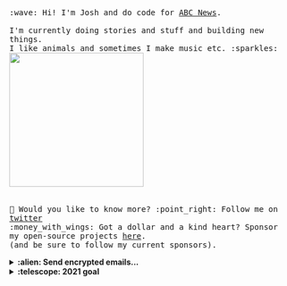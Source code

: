 <p>
<!--   <img src="https://user-images.githubusercontent.com/5679180/79618120-0daffb80-80be-11ea-819e-d2b0fa904d07.gif" width="27px"> -->
<!--   <br><br> -->
  <samp>
    :wave: Hi! I'm Josh and do code for <a href="https://www.abc.net.au/news">ABC News</a>.
    <br><br>I'm currently doing stories and stuff and building new things.
    <br> I like animals and sometimes I make music etc. :sparkles:<br>
    <!-- <img src="https://i.imgur.com/kdKhgx6.gif" width="240px" align="center"> -->
    <img src="https://i.imgur.com/vP0qxPQ.gif" width="240px" align="center"><br>
    <br><br>🦜 Would you like to know more? :point_right: Follow me on <a href="https://twitter.com/phocks">twitter</a>
    <br>:money_with_wings: Got a dollar and a kind heart? Sponsor my open-source projects <a href="https://github.com/sponsors/phocks">here</a>.<br>
    (and be sure to follow my current sponsors).
  </samp>
</p>

<details>
  <summary><b>:alien: Send encrypted emails...</b></summary>
<p>
...to phocks@gmail.com
  
<pre>-----BEGIN PGP PUBLIC KEY BLOCK-----
Version: FlowCrypt [BUILD_REPLACEABLE_VERSION] Gmail Encryption
Comment: Seamlessly send and receive encrypted email

xjMEXzn4ahYJKwYBBAHaRw8BAQdAQOJg+EjcPUZaegbkRYNO57ViwfWRfgX0
KO1GKA7eHKPNHkpvc2h1YSBCeXJkIDxwaG9ja3NAZ21haWwuY29tPsKPBBAW
CgAgBQJfOfhqBgsJBwgDAgQVCAoCBBYCAQACGQECGwMCHgEAIQkQzmJGwhLq
Co8WIQRlk89Ghd5v1H1Z2NXOYkbCEuoKj23XAP0TxSplBIqf1Vt678QWdCPz
u/8J3V382akQjzlAl+Kj0QEA82vtLBnVTa1SSeOJCKajMOe/GeO047n7FhEU
9lbHsgXOOARfOfhqEgorBgEEAZdVAQUBAQdAdf5sZooYAZuwlUclVpcIWU+2
NJvZrLbsO0mORVkT2HYDAQgHwngEGBYIAAkFAl85+GoCGwwAIQkQzmJGwhLq
Co8WIQRlk89Ghd5v1H1Z2NXOYkbCEuoKj6LlAP0Znr0XjhNwP9fuAbs+1e+K
Am+1PsCxsIOZdqUWXw6H2wD+IBcGA1niCCYcVNpvygZDlJ/fZZtvVGpV1FH3
uj2OXws=
=BIZW
-----END PGP PUBLIC KEY BLOCK-----</pre>

... or byrd.joshua@protonmail.com
</p>
</details>

<details>
  <summary><b>:telescope: 2021 goal</b></summary>
  <br>This year has been crazy and I think it's only going to get crazier. Anything I achive this year will be great. Hopefully we buy a little house so we have somewhere to raise our daughter Vada.
</details>
